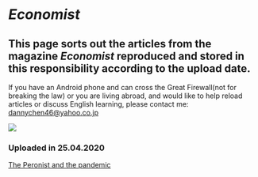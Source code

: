 # _Economist_

## This page sorts out the articles from the magazine _Economist_ reproduced and stored in this responsibility according to the upload date.
If you have an Android phone and can cross the Great Firewall(not for breaking the law) or you are living abroad, and would like to help reload articles or discuss English learning, please contact me: dannychen46@yahoo.co.jp 

<img src="https://cdn.jsdelivr.net/gh/chch455/tuchuang/2020/04/25/e211c14eeb45802b94964b0616f8c647.png">
   
### Uploaded in 25.04.2020
[The Peronist and the pandemic](2020_0425_02.md)
